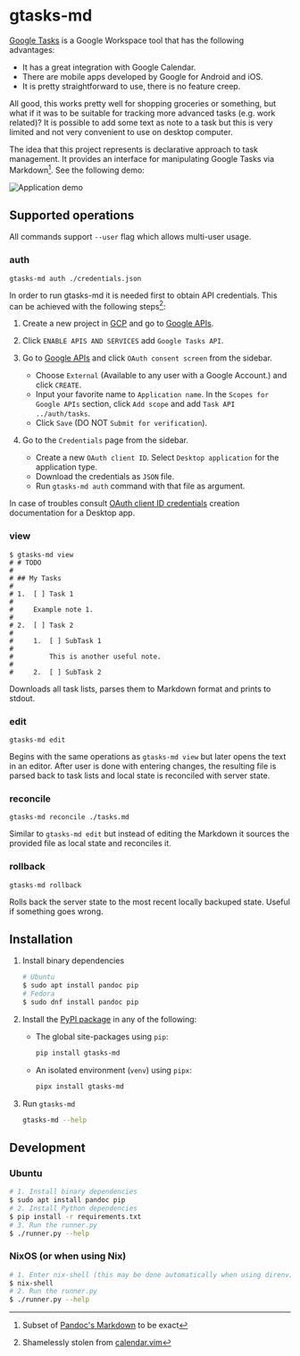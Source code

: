# gtasks-md

[Google Tasks](https://mail.google.com/tasks/canvas) is a Google Workspace tool
that has the following advantages:

- It has a great integration with Google Calendar.
- There are mobile apps developed by Google for Android and iOS.
- It is pretty straightforward to use, there is no feature creep.

All good, this works pretty well for shopping groceries or something, but what
if it was to be suitable for tracking more advanced tasks (e.g. work related)?
It is possible to add some text as note to a task but this is very limited and
not very convenient to use on desktop computer.

The idea that this project represents is declarative approach to task
management. It provides an interface for manipulating Google Tasks via
Markdown[^1]. See the following demo:

![Application demo](./docs/demo.gif)

## Supported operations

All commands support `--user` flag which allows multi-user usage.

### auth

``` console
gtasks-md auth ./credentials.json
```

In order to run gtasks-md it is needed first to obtain API credentials. This can
be achieved with the following steps[^2]:

1.  Create a new project in [GCP](https://cloud.google.com/) and go to [Google
    APIs](https://console.developers.google.com/apis/).

2.  Click `ENABLE APIS AND SERVICES` add `Google Tasks API`.

3.  Go to [Google APIs](https://console.developers.google.com/apis/) and click
    `OAuth consent screen` from the sidebar.

    - Choose `External` (Available to any user with a Google Account.) and click
      `CREATE`.
    - Input your favorite name to `Application name`. In the
      `Scopes for Google APIs` section, click `Add scope` and add
      `Task API ../auth/tasks`.
    - Click `Save` (DO NOT `Submit for verification`).

4.  Go to the `Credentials` page from the sidebar.

    - Create a new `OAuth client ID`. Select `Desktop application` for the
      application type.
    - Download the credentials as `JSON` file.
    - Run `gtasks-md auth` command with that file as argument.

In case of troubles consult [OAuth client ID
credentials](https://developers.google.com/workspace/guides/create-credentials#oauth-client-id)
creation documentation for a Desktop app.

### view

``` console
$ gtasks-md view
# # TODO
#
# ## My Tasks
#
# 1.  [ ] Task 1
#
#     Example note 1.
#
# 2.  [ ] Task 2
#
#     1.  [ ] SubTask 1
#
#         This is another useful note.
#
#     2.  [ ] SubTask 2
```

Downloads all task lists, parses them to Markdown format and prints to stdout.

### edit

``` console
gtasks-md edit
```

Begins with the same operations as `gtasks-md view` but later opens the text in
an editor. After user is done with entering changes, the resulting file is
parsed back to task lists and local state is reconciled with server state.

### reconcile

``` console
gtasks-md reconcile ./tasks.md
```

Similar to `gtasks-md edit` but instead of editing the Markdown it sources the
provided file as local state and reconciles it.

### rollback

``` console
gtasks-md rollback
```

Rolls back the server state to the most recent locally backuped state. Useful if
something goes wrong.

## Installation

1.  Install binary dependencies

    ``` sh
    # Ubuntu
    $ sudo apt install pandoc pip
    # Fedora
    $ sudo dnf install pandoc pip
    ```

2.  Install the [PyPI package](https://pypi.org/project/gtasks-md) in any of the
    following:

    - The global site-packages using `pip`:

      ``` sh
      pip install gtasks-md
      ```

    - An isolated environment (`venv`) using `pipx`:

      ``` sh
      pipx install gtasks-md
      ```

3.  Run `gtasks-md`

    ``` sh
    gtasks-md --help
    ```

## Development

### Ubuntu

``` sh
# 1. Install binary dependencies
$ sudo apt install pandoc pip
# 2. Install Python dependencies
$ pip install -r requirements.txt
# 3. Run the runner.py
$ ./runner.py --help
```

### NixOS (or when using Nix)

``` sh
# 1. Enter nix-shell (this may be done automatically when using direnv)
$ nix-shell
# 2. Run the runner.py
$ ./runner.py --help
```

[^1]: Subset of [Pandoc's
    Markdown](https://pandoc.org/MANUAL.html#pandocs-markdown) to be exact

[^2]: Shamelessly stolen from
    [calendar.vim](https://github.com/itchyny/calendar.vim#important-notice)
